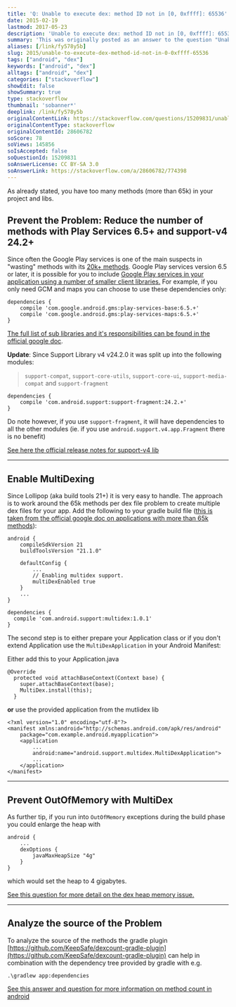 ```yaml
---
title: 'Q: Unable to execute dex: method ID not in [0, 0xffff]: 65536'
date: 2015-02-19
lastmod: 2017-05-23
description: 'Unable to execute dex: method ID not in [0, 0xffff]: 65536'
summary: 'This was originally posted as an answer to the question "Unable to execute dex: method ID not in [0, 0xffff]: 65536" on stackoverflow.com.'
aliases: [/link/fy578y5b]
slug: 2015/unable-to-execute-dex-method-id-not-in-0-0xffff-65536
tags: ["android", "dex"]
keywords: ["android", "dex"]
alltags: ["android", "dex"]
categories: ["stackoverflow"]
showEdit: false
showSummary: true
type: stackoverflow
thumbnail: 'sobanner*'
deeplink: /link/fy578y5b
originalContentLink: https://stackoverflow.com/questions/15209831/unable-to-execute-dex-method-id-not-in-0-0xffff-65536
originalContentType: stackoverflow
originalContentId: 28606782
soScore: 78
soViews: 145856
soIsAccepted: false
soQuestionId: 15209831
soAnswerLicense: CC BY-SA 3.0
soAnswerLink: https://stackoverflow.com/a/28606782/774398
---
```

As already stated, you have too many methods (more than 65k) in your project and libs.

Prevent the Problem: Reduce the number of methods with Play Services 6.5+ and support-v4 24.2+
----------------------------------------------------------------------------------------------

Since often the Google Play services is one of the main suspects in "wasting" methods with its [20k+ methods](http://jakewharton.com/play-services-is-a-monolith/). Google Play services version 6.5 or later, it is possible for you to include [Google Play services in your application using a number of smaller client libraries.](http://android-developers.blogspot.co.at/2014/12/google-play-services-and-dex-method.html) For example, if you only need GCM and maps you can choose to use these dependencies only:

```
dependencies {
    compile 'com.google.android.gms:play-services-base:6.5.+'
    compile 'com.google.android.gms:play-services-maps:6.5.+'
}

```

[The full list of sub libraries and it's responsibilities can be found in the official google doc](https://developer.android.com/google/play-services/setup.html?utm_campaign=dex-1214&utm_source=dac&utm_medium=blog).

**Update**: Since Support Library v4 v24.2.0 it was split up into the following modules:

> `support-compat`, `support-core-utils`, `support-core-ui`, `support-media-compat` and `support-fragment`

```
dependencies {
    compile 'com.android.support:support-fragment:24.2.+'
}

```

Do note however, if you use `support-fragment`, it will have dependencies to all the other modules (ie. if you
use `android.support.v4.app.Fragment` there is no benefit)

[See here the official release notes for support-v4 lib](https://developer.android.com/topic/libraries/support-library/revisions.html)

* * *

Enable MultiDexing
------------------

Since Lollipop (aka build tools 21+) it is very easy to handle. The approach is to work around the 65k methods per dex file problem to create multiple dex files for your app. Add the following to your gradle build file ([this is taken from the official google doc on applications with more than 65k methods](http://developer.android.com/tools/building/multidex.html)):

```
android {
    compileSdkVersion 21
    buildToolsVersion "21.1.0"

    defaultConfig {
        ...
        // Enabling multidex support.
        multiDexEnabled true
    }
    ...
}

dependencies {
  compile 'com.android.support:multidex:1.0.1'
}

```

The second step is to either prepare your Application class or if you don't extend Application use
the `MultiDexApplication` in your Android Manifest:

Either add this to your Application.java

```
@Override
  protected void attachBaseContext(Context base) {
    super.attachBaseContext(base);
    MultiDex.install(this);
  }

```

**or** use the provided application from the mutlidex lib

```
<?xml version="1.0" encoding="utf-8"?>
<manifest xmlns:android="http://schemas.android.com/apk/res/android"
    package="com.example.android.myapplication">
    <application
        ...
        android:name="android.support.multidex.MultiDexApplication">
        ...
    </application>
</manifest>

```

* * *

Prevent OutOfMemory with MultiDex
---------------------------------

As further tip, if you run into `OutOfMemory` exceptions during the build phase you could enlarge the heap with

```
android {
    ...
    dexOptions {
        javaMaxHeapSize "4g"
    }
}

```

which would set the heap to 4 gigabytes.

[See this question for more detail on the dex heap memory issue.](https://stackoverflow.com/questions/25013638/android-studio-google-jar-causing-gc-overhead-limit-exceeded-error)

* * *

Analyze the source of the Problem
---------------------------------

To analyze the source of the methods the gradle plugin [https://github.com/KeepSafe/dexcount-gradle-plugin](https://github.com/KeepSafe/dexcount-gradle-plugin) can help in combination with the dependency tree provided by gradle with e.g.

```
.\gradlew app:dependencies

```

[See this answer and question for more information on method count in android](https://stackoverflow.com/a/32328348/774398)
